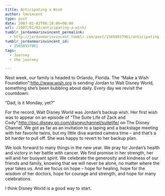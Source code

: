 ```yaml
---
title: Anticipating a Wish
author: lmvincent
type: post
date: 2007-01-02T08:10:00+00:00
url: /2007/01/02/anticipating-a-wish/
tumblr_jordanmarinvincent_permalink:
  - http://jordanmarinvincent.tumblr.com/post/15658937961/anticipating-a-wish
tumblr_jordanmarinvincent_id:
  - 15658937961
tags:
  - Journey
  - the journey

---
```

Next week, our family is headed to Orlando, Florida. The &ldquo;Make a Wish Foundation&rdquo;:http://www.wish.org is sending Jordan to Walt Disney World, something she&rsquo;s been bubbling about daily. Every day we revisit the countdown:

&ldquo;Dad, is it Monday, yet?&rdquo;

For the record, Walt Disney World was Jordan&rsquo;s backup wish. Her first wish was to appear on an episode of &ldquo;The Suite Life of Zack and Cody&rdquo;:http://psc.disney.go.com/disneychannel/suitelife/ on The Disney Channel. We got as far as an invitation to a taping and a backstage meeting with her favorite twins, but my little diva wanted camera time &ndash; and that&rsquo;s a bit harder to pull off. She was happy to revert to her backup plan.

We look forward to many things in the new year. We pray for Jordan&rsquo;s health and victory in her battle with cancer. We find promise in her strength, her will and her buoyant spirit. We celebrate the generosity and kindness of our friends and family, knowing that we will never be alone, no matter where the year takes us. And we focus on hope &ndash; hope for healing, hope for the wisdom of her doctors, hope for courage and strength, and hope for many celebrations.

I think Disney World is a good way to start.

<div class="blogger-post-footer">
  <img loading="lazy" width="1" height="1" src="https://blogger.googleusercontent.com/tracker/9039099668816362935-2219217321027495128?l=jordansjourney2.blogspot.com" alt="" />
</div>